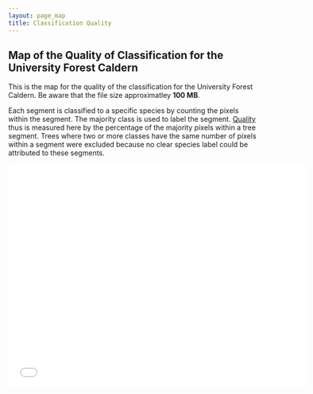 ```yaml
---
layout: page_map
title: Classification Quality
---
```



Map of the Quality of Classification for the University Forest Caldern
----------------------------------------------------------

This is the map for the quality of the classification for the University Forest Caldern. Be aware that the file size approximatley **100 MB**.

Each segment is classified to a specific species by counting the pixels
within the segment. The majority class is used to label the segment.
[Quality](https://github.com/goergen95/mof_caldern/blob/master/src/011_structure_values.R#L62)
thus is measured here by the percentage of the majority pixels within a
tree segment. Trees where two or more classes have the same number of
pixels within a segment were excluded because no clear species label
could be attributed to these segments.

<div class="map_container">
    <iframe class="map_iframe" src="../assets/maps/mapobjects/quality.html" width="600" height="450" frameborder="0"
    ></iframe>
</div>